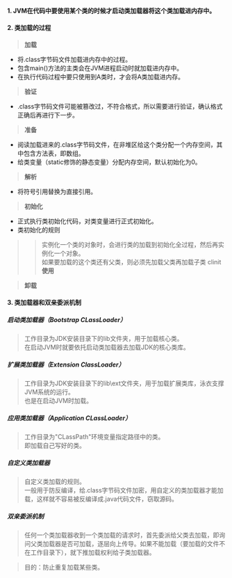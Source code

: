 #### 1. JVM在代码中要使用某个类的时候才启动类加载器将这个类加载进内存中。
#### 2. 类加载的过程

>**加载**
* 将.class字节码文件加载进内存中的过程。  
* 包含main()方法的主类会在JVM进程启动时就加载进内存中。  
* 在执行代码过程中要只使用到A类时，才会将A类加载进内存。

>**验证**
* .class字节码文件可能被篡改过，不符合格式，所以需要进行验证，确认格式正确后再进行下一步。

>**准备**
* 阅读加载进来的.class字节码文件，在非堆区给这个类分配一个内存空间，其中包含方法表，即数组。
* 给类变量（static修饰的静态变量）分配内存空间，默认初始化为0。

>**解析**
* 将符号引用替换为直接引用。

>**初始化**
* 正式执行类初始化代码，对类变量进行正式初始化。
* 类初始化的规则
>>实例化一个类的对象时，会进行类的加载到初始化全过程，然后再实例化一个对象。  
如果要加载的这个类还有父类，则必须先加载父类再加载子类
clinit
>**使用**

>**卸载**

#### 3. 类加载器和双亲委派机制
##### 启动类加载器（Bootstrap CLassLoader）
>工作目录为JDK安装目录下的lib文件夹，用于加载核心类。  
在启动JVM时就要依托启动类加载器去加载JDK的核心类库。

##### 扩展类加载器（Extension ClassLoader）
>工作目录为JDK安装目录下的lib\ext文件夹，用于加载扩展类库，泳衣支撑JVM系统的运行。  
也是在启动JVM时加载。

##### 应用类加载器（Application CLassLoader）
>工作目录为"CLassPath"环境变量指定路径中的类。  
即加载自己写好的类。

##### 自定义类加载器
>自定义类加载的规则。  
一般用于防反编译，给.class字节码文件加密，用自定义的类加载器才能加载，这样就不容易被反编译成.java代码文件，窃取源码。

##### 双亲委派机制
>任何一个类加载器收到一个类加载的请求时，首先委派给父类去加载，即询问父类加载器是否可加载，逐层向上传导。如果不能加载（要加载的文件不在工作目录下），就下推加载权利给子类加载器。

>目的：防止重复加载某些类。
